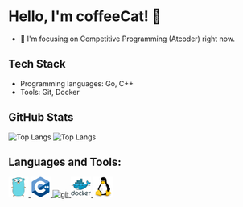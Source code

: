 # Hello, I'm coffeeCat! 👋
- 🌱 I'm focusing on Competitive Programming (Atcoder) right now.

## Tech Stack
- Programming languages: Go, C++
- Tools: Git, Docker

## GitHub Stats
<p align="left"> 
  <img alt="Top Langs" height="150px" src="https://github-readme-stats-v8yte.vercel.app/api?username=v8yte&theme=onedark&show_icons=true"/>
  <img alt="Top Langs" height="150px" src="https://github-readme-stats-v8yte.vercel.app/api/top-langs/?username=v8yte&layout=compact&theme=onedark"/> 
</p>

## Languages and Tools:
<p align="left"> 
<a href="https://golang.org" target="_blank" rel="noreferrer"> <img src="https://raw.githubusercontent.com/devicons/devicon/master/icons/go/go-original.svg" alt="go" width="40" height="40"/> </a> 
<a href="https://www.cplusplus.com/" target="_blank" rel="noreferrer"> <img src="https://raw.githubusercontent.com/devicons/devicon/master/icons/cplusplus/cplusplus-original.svg" alt="cplusplus" width="40" height="40"/> </a> 
<a href="https://git-scm.com/" target="_blank" rel="noreferrer"> <img src="https://www.vectorlogo.zone/logos/git-scm/git-scm-icon.svg" alt="git" width="40" height="40"/> </a> 
<a href="https://www.docker.com/" target="_blank" rel="noreferrer"> <img src="https://raw.githubusercontent.com/devicons/devicon/master/icons/docker/docker-original-wordmark.svg" alt="docker" width="40" height="40"/> </a> 
<a href="https://www.linux.org/" target="_blank" rel="noreferrer"> <img src="https://raw.githubusercontent.com/devicons/devicon/master/icons/linux/linux-original.svg" alt="linux" width="40" height="40"/> </a> 
</p>

